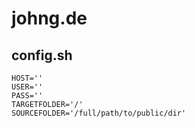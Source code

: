 # johng.de

## config.sh

    HOST=''
    USER=''
    PASS=''
    TARGETFOLDER='/'
    SOURCEFOLDER='/full/path/to/public/dir'
